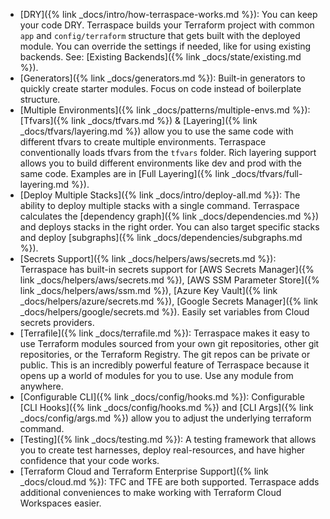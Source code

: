 * [DRY]({% link _docs/intro/how-terraspace-works.md %}): You can keep your code DRY. Terraspace builds your Terraform project with common `app` and `config/terraform` structure that gets built with the deployed module. You can override the settings if needed, like for using existing backends. See: [Existing Backends]({% link _docs/state/existing.md %}).
* [Generators]({% link _docs/generators.md %}): Built-in generators to quickly create starter modules. Focus on code instead of boilerplate structure.
* [Multiple Environments]({% link _docs/patterns/multiple-envs.md %}): [Tfvars]({% link _docs/tfvars.md %}) & [Layering]({% link _docs/tfvars/layering.md %}) allow you to use the same code with different tfvars to create multiple environments. Terraspace conventionally loads tfvars from the `tfvars` folder. Rich layering support allows you to build different environments like dev and prod with the same code.  Examples are in [Full Layering]({% link _docs/tfvars/full-layering.md %}).
* [Deploy Multiple Stacks]({% link _docs/intro/deploy-all.md %}): The ability to deploy multiple stacks with a single command. Terraspace calculates the [dependency graph]({% link _docs/dependencies.md %}) and deploys stacks in the right order. You can also target specific stacks and deploy [subgraphs]({% link _docs/dependencies/subgraphs.md %}).
* [Secrets Support]({% link _docs/helpers/aws/secrets.md %}): Terraspace has built-in secrets support for [AWS Secrets Manager]({% link _docs/helpers/aws/secrets.md %}), [AWS SSM Parameter Store]({% link _docs/helpers/aws/ssm.md %}), [Azure Key Vault]({% link _docs/helpers/azure/secrets.md %}), [Google Secrets Manager]({% link _docs/helpers/google/secrets.md %}). Easily set variables from Cloud secrets providers.
* [Terrafile]({% link _docs/terrafile.md %}): Terraspace makes it easy to use Terraform modules sourced from your own git repositories, other git repositories, or the Terraform Registry. The git repos can be private or public. This is an incredibly powerful feature of Terraspace because it opens up a world of modules for you to use.  Use any module from anywhere.
* [Configurable CLI]({% link _docs/config/hooks.md %}): Configurable [CLI Hooks]({% link _docs/config/hooks.md %}) and [CLI Args]({% link _docs/config/args.md %}) allow you to adjust the underlying terraform command.
* [Testing]({% link _docs/testing.md %}): A testing framework that allows you to create test harnesses, deploy real-resources, and have higher confidence that your code works.
* [Terraform Cloud and Terraform Enterprise Support]({% link _docs/cloud.md %}): TFC and TFE are both supported. Terraspace adds additional conveniences to make working with Terraform Cloud Workspaces easier.
